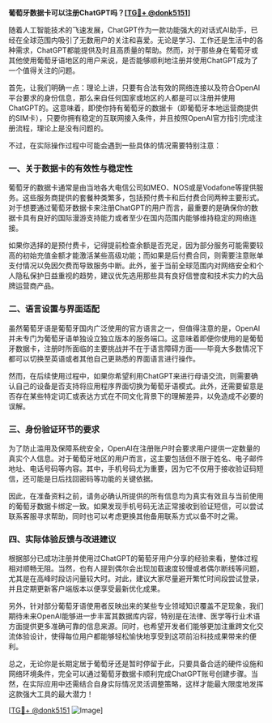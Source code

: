 **葡萄牙数据卡可以注册ChatGPT吗？[[TG💪+ @donk5151](https://t.me/s/donk5151)]**

随着人工智能技术的飞速发展，ChatGPT作为一款功能强大的对话式AI助手，已经在全球范围内吸引了无数用户的关注和喜爱。无论是学习、工作还是生活中的各种需求，ChatGPT都能提供及时且高质量的帮助。然而，对于那些身在葡萄牙或其他使用葡萄牙语地区的用户来说，是否能够顺利地注册并使用ChatGPT成为了一个值得关注的问题。

首先，让我们明确一点：理论上讲，只要有合法有效的网络连接以及符合OpenAI平台要求的身份信息，那么来自任何国家或地区的人都是可以注册并使用ChatGPT的。这意味着，即使你持有葡萄牙的数据卡（即葡萄牙本地运营商提供的SIM卡），只要你拥有稳定的互联网接入条件，并且按照OpenAI官方指引完成注册流程，理论上是没有问题的。

不过，在实际操作过程中可能会遇到一些具体的情况需要特别注意：

### 一、关于数据卡的有效性与稳定性

葡萄牙的数据卡通常是由当地各大电信公司如MEO、NOS或是Vodafone等提供服务。这些服务商提供的套餐种类繁多，包括预付费卡和后付费合同两种主要形式。对于想要通过葡萄牙数据卡来注册ChatGPT的用户而言，最重要的是确保你的数据卡具有良好的国际漫游支持能力或者至少在国内范围内能够维持稳定的网络连接。

如果你选择的是预付费卡，记得提前检查余额是否充足，因为部分服务可能需要较高的初始充值金额才能激活某些高级功能；而如果是后付费合同，则需要注意账单支付情况以免因欠费而导致服务中断。此外，鉴于当前全球范围内对网络安全和个人隐私保护日益重视的趋势，建议优先选用那些具有良好信誉度和技术实力的大品牌运营商产品。

### 二、语言设置与界面适配

虽然葡萄牙语是葡萄牙国内广泛使用的官方语言之一，但值得注意的是，OpenAI并未专门为葡萄牙语单独设立独立版本的服务端口。这意味着即便你使用的是葡萄牙数据卡，注册时所面临的主要挑战并不在于语言障碍方面——毕竟大多数情况下都可以切换至英语或者其他自己更熟悉的界面语言进行操作。

然而，在后续使用过程中，如果你希望利用ChatGPT来进行母语交流，则需要确认自己的设备是否支持将应用程序界面切换为葡萄牙语模式。此外，还需要留意是否存在某些特定词汇或表达方式在不同文化背景下的理解差异，以免造成不必要的误解。

### 三、身份验证环节的要求

为了防止滥用及保障系统安全，OpenAI在注册账户时会要求用户提供一定数量的真实个人信息。对于葡萄牙地区的用户而言，这主要包括但不限于姓名、电子邮件地址、电话号码等内容。其中，手机号码尤为重要，因为它不仅用于接收验证码短信，还可能是日后找回密码等功能的关键依据。

因此，在准备资料之前，请务必确认所提供的所有信息均为真实有效且与当前使用的葡萄牙数据卡绑定一致。如果发现手机号码无法正常接收到验证短信，可以尝试联系客服寻求帮助，同时也可以考虑更换其他备用联系方式以备不时之需。

### 四、实际体验反馈与改进建议

根据部分已成功注册并使用过ChatGPT的葡萄牙用户分享的经验来看，整体过程相对顺畅无阻。当然，也有人提到偶尔会出现加载速度较慢或者偶尔断线等问题，尤其是在高峰时段访问量较大时。对此，建议大家尽量避开繁忙时间段尝试登录，并且定期更新客户端版本以便享受最新优化成果。

另外，针对部分葡萄牙语使用者反映出来的某些专业领域知识覆盖不足现象，我们期待未来OpenAI能够进一步丰富其数据库内容，特别是在法律、医学等行业术语方面提供更多准确可靠的信息来源。同时，也希望开发者们能够更加注重跨文化交流体验设计，使得每位用户都能够轻松愉快地享受到这项前沿科技成果带来的便利。

总之，无论你是长期定居于葡萄牙还是暂时停留于此，只要具备合适的硬件设施和网络环境条件，完全可以通过葡萄牙数据卡顺利完成ChatGPT账号创建步骤。当然，在实际应用中还需结合自身实际情况灵活调整策略，这样才能最大限度地发挥这款强大工具的最大潜力！

[[TG💪+ @donk5151](https://t.me/s/donk5151) ![Image](https://i.postimg.cc/rwNCRYN7/Snipaste-2025-04-30-17-27-05.png)]